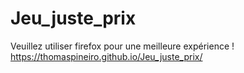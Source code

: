# Jeu_juste_prix
Veuillez utiliser firefox pour une meilleure expérience !
https://thomaspineiro.github.io/Jeu_juste_prix/
